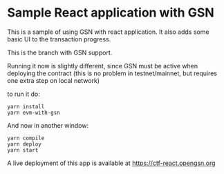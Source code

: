 # Sample React application with GSN 

This is a sample of using GSN with react application.
It also adds some basic UI to the transaction progress.

This is the branch with GSN support.

Running it now is slightly different, since GSN must be active when deploying the contract
(this is no problem in testnet/mainnet, but requires one extra step on local network)

to run it do:
```
yarn install
yarn evm-with-gsn
```
And now in another window:

```
yarn compile
yarn deploy
yarn start
```

A live deployment of this app is available at https://ctf-react.opengsn.org
